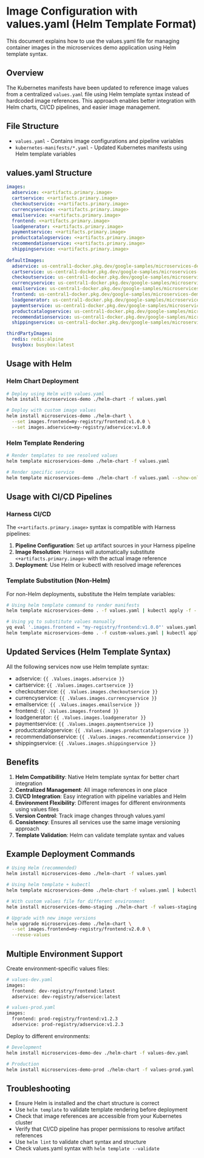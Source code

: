 # Image Configuration with values.yaml (Helm Template Format)

This document explains how to use the values.yaml file for managing container images in the microservices demo application using Helm template syntax.

## Overview

The Kubernetes manifests have been updated to reference image values from a centralized `values.yaml` file using Helm template syntax instead of hardcoded image references. This approach enables better integration with Helm charts, CI/CD pipelines, and easier image management.

## File Structure

- `values.yaml` - Contains image configurations and pipeline variables
- `kubernetes-manifests/*.yaml` - Updated Kubernetes manifests using Helm template variables

## values.yaml Structure

```yaml
images:
  adservice: <+artifacts.primary.image>
  cartservice: <+artifacts.primary.image>
  checkoutservice: <+artifacts.primary.image>
  currencyservice: <+artifacts.primary.image>
  emailservice: <+artifacts.primary.image>
  frontend: <+artifacts.primary.image>
  loadgenerator: <+artifacts.primary.image>
  paymentservice: <+artifacts.primary.image>
  productcatalogservice: <+artifacts.primary.image>
  recommendationservice: <+artifacts.primary.image>
  shippingservice: <+artifacts.primary.image>
  
defaultImages:
  adservice: us-central1-docker.pkg.dev/google-samples/microservices-demo/adservice:v0.10.2
  cartservice: us-central1-docker.pkg.dev/google-samples/microservices-demo/cartservice:v0.10.2
  checkoutservice: us-central1-docker.pkg.dev/google-samples/microservices-demo/checkoutservice:v0.10.2
  currencyservice: us-central1-docker.pkg.dev/google-samples/microservices-demo/currencyservice:v0.10.2
  emailservice: us-central1-docker.pkg.dev/google-samples/microservices-demo/emailservice:v0.10.2
  frontend: us-central1-docker.pkg.dev/google-samples/microservices-demo/frontend:v0.10.2
  loadgenerator: us-central1-docker.pkg.dev/google-samples/microservices-demo/loadgenerator:v0.10.2
  paymentservice: us-central1-docker.pkg.dev/google-samples/microservices-demo/paymentservice:v0.10.2
  productcatalogservice: us-central1-docker.pkg.dev/google-samples/microservices-demo/productcatalogservice:v0.10.2
  recommendationservice: us-central1-docker.pkg.dev/google-samples/microservices-demo/recommendationservice:v0.10.2
  shippingservice: us-central1-docker.pkg.dev/google-samples/microservices-demo/shippingservice:v0.10.2

thirdPartyImages:
  redis: redis:alpine
  busybox: busybox:latest
```

## Usage with Helm

### Helm Chart Deployment

```bash
# Deploy using Helm with values.yaml
helm install microservices-demo ./helm-chart -f values.yaml

# Deploy with custom image values
helm install microservices-demo ./helm-chart \
  --set images.frontend=my-registry/frontend:v1.0.0 \
  --set images.adservice=my-registry/adservice:v1.0.0
```

### Helm Template Rendering

```bash
# Render templates to see resolved values
helm template microservices-demo ./helm-chart -f values.yaml

# Render specific service
helm template microservices-demo ./helm-chart -f values.yaml --show-only templates/frontend.yaml
```

## Usage with CI/CD Pipelines

### Harness CI/CD

The `<+artifacts.primary.image>` syntax is compatible with Harness pipelines:

1. **Pipeline Configuration**: Set up artifact sources in your Harness pipeline
2. **Image Resolution**: Harness will automatically substitute `<+artifacts.primary.image>` with the actual image reference
3. **Deployment**: Use Helm or kubectl with resolved image references

### Template Substitution (Non-Helm)

For non-Helm deployments, substitute the Helm template variables:

```bash
# Using helm template command to render manifests
helm template microservices-demo . -f values.yaml | kubectl apply -f -

# Using yq to substitute values manually
yq eval '.images.frontend = "my-registry/frontend:v1.0.0"' values.yaml > custom-values.yaml
helm template microservices-demo . -f custom-values.yaml | kubectl apply -f -
```

## Updated Services (Helm Template Syntax)

All the following services now use Helm template syntax:

- adservice: `{{ .Values.images.adservice }}`
- cartservice: `{{ .Values.images.cartservice }}`
- checkoutservice: `{{ .Values.images.checkoutservice }}`
- currencyservice: `{{ .Values.images.currencyservice }}`
- emailservice: `{{ .Values.images.emailservice }}`
- frontend: `{{ .Values.images.frontend }}`
- loadgenerator: `{{ .Values.images.loadgenerator }}`
- paymentservice: `{{ .Values.images.paymentservice }}`
- productcatalogservice: `{{ .Values.images.productcatalogservice }}`
- recommendationservice: `{{ .Values.images.recommendationservice }}`
- shippingservice: `{{ .Values.images.shippingservice }}`

## Benefits

1. **Helm Compatibility**: Native Helm template syntax for better chart integration
2. **Centralized Management**: All image references in one place
3. **CI/CD Integration**: Easy integration with pipeline variables and Helm
4. **Environment Flexibility**: Different images for different environments using values files
5. **Version Control**: Track image changes through values.yaml
6. **Consistency**: Ensures all services use the same image versioning approach
7. **Template Validation**: Helm can validate template syntax and values

## Example Deployment Commands

```bash
# Using Helm (recommended)
helm install microservices-demo ./helm-chart -f values.yaml

# Using helm template + kubectl
helm template microservices-demo ./helm-chart -f values.yaml | kubectl apply -f -

# With custom values file for different environment
helm install microservices-demo-staging ./helm-chart -f values-staging.yaml

# Upgrade with new image versions
helm upgrade microservices-demo ./helm-chart \
  --set images.frontend=my-registry/frontend:v2.0.0 \
  --reuse-values
```

## Multiple Environment Support

Create environment-specific values files:

```bash
# values-dev.yaml
images:
  frontend: dev-registry/frontend:latest
  adservice: dev-registry/adservice:latest

# values-prod.yaml  
images:
  frontend: prod-registry/frontend:v1.2.3
  adservice: prod-registry/adservice:v1.2.3
```

Deploy to different environments:

```bash
# Development
helm install microservices-demo-dev ./helm-chart -f values-dev.yaml

# Production
helm install microservices-demo-prod ./helm-chart -f values-prod.yaml
```

## Troubleshooting

- Ensure Helm is installed and the chart structure is correct
- Use `helm template` to validate template rendering before deployment
- Check that image references are accessible from your Kubernetes cluster
- Verify that CI/CD pipeline has proper permissions to resolve artifact references
- Use `helm lint` to validate chart syntax and structure
- Check values.yaml syntax with `helm template --validate`
